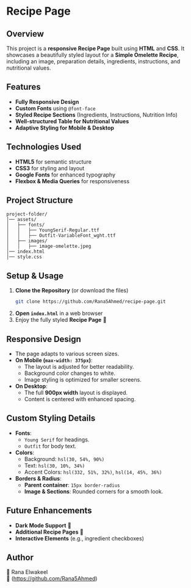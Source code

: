 # Recipe Page

## Overview
This project is a **responsive Recipe Page** built using **HTML** and **CSS**. It showcases a beautifully styled layout for a **Simple Omelette Recipe**, including an image, preparation details, ingredients, instructions, and nutritional values.

## Features
- **Fully Responsive Design**
- **Custom Fonts** using `@font-face`
- **Styled Recipe Sections** (Ingredients, Instructions, Nutrition Info)
- **Well-structured Table for Nutritional Values**
- **Adaptive Styling for Mobile & Desktop**

## Technologies Used
- **HTML5** for semantic structure
- **CSS3** for styling and layout
- **Google Fonts** for enhanced typography
- **Flexbox & Media Queries** for responsiveness

## Project Structure
```
project-folder/
│── assets/
│   ├── fonts/
│   │   ├── YoungSerif-Regular.ttf
│   │   ├── Outfit-VariableFont_wght.ttf
│   ├── images/
│   │   ├── image-omelette.jpeg
│── index.html
│── style.css
```

## Setup & Usage
1. **Clone the Repository** (or download the files)
   ```bash
   git clone https://github.com/Rana5Ahmed/recipe-page.git
   ```
2. **Open `index.html`** in a web browser
3. Enjoy the fully styled **Recipe Page** 🎉

## Responsive Design
- The page adapts to various screen sizes.
- **On Mobile (`max-width: 375px`)**:
  - The layout is adjusted for better readability.
  - Background color changes to white.
  - Image styling is optimized for smaller screens.
- **On Desktop**:
  - The full **900px width** layout is displayed.
  - Content is centered with enhanced spacing.

## Custom Styling Details
- **Fonts**:
  - `Young Serif` for headings.
  - `Outfit` for body text.
- **Colors**:
  - Background: `hsl(30, 54%, 90%)`
  - Text: `hsl(30, 10%, 34%)`
  - Accent Colors: `hsl(332, 51%, 32%)`, `hsl(14, 45%, 36%)`
- **Borders & Radius**:
  - **Parent container**: `15px border-radius`
  - **Image & Sections**: Rounded corners for a smooth look.

## Future Enhancements
- **Dark Mode Support** 🌙
- **Additional Recipe Pages** 🥘
- **Interactive Elements** (e.g., ingredient checkboxes)

## Author
👤 Rana Elwakeel   
🔗 (https://github.com/Rana5Ahmed)

